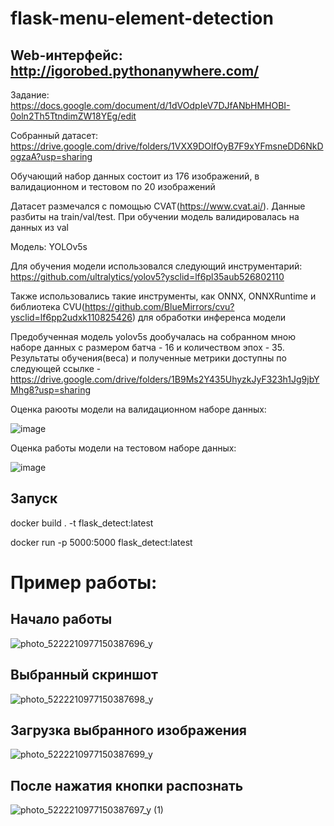 # flask-menu-element-detection

## Web-интерфейс: http://igorobed.pythonanywhere.com/

Задание: https://docs.google.com/document/d/1dVOdpIeV7DJfANbHMHOBI-0oln2Th5TtndimZW18YEg/edit

Собранный датасет: https://drive.google.com/drive/folders/1VXX9DOlfOyB7F9xYFmsneDD6NkDogzaA?usp=sharing

Обучающий набор данных состоит из 176 изображений, в валидационном и тестовом по 20 изображений

Датасет размечался с помощью CVAT(https://www.cvat.ai/). Данные разбиты на train/val/test. При обучении модель валидировалась на данных из val

Модель: YOLOv5s

Для обучения модели использовался следующий инструментарий: https://github.com/ultralytics/yolov5?ysclid=lf6pl35aub526802110

Также использовались такие инструменты, как ONNX, ONNXRuntime и библиотека CVU(https://github.com/BlueMirrors/cvu?ysclid=lf6pp2udxk110825426) для обработки инференса модели

Предобученная модель yolov5s дообучалась на собранном мною наборе данных с размером батча - 16 и количеством эпох - 35. Результаты обучения(веса) и полученные метрики доступны по следующей ссылке - https://drive.google.com/drive/folders/1B9Ms2Y435UhyzkJyF323h1Jg9jbYMhg8?usp=sharing

Оценка раюоты модели на валидационном наборе данных:

![image](https://user-images.githubusercontent.com/43452966/224967713-77ecf768-7c6a-40fc-b289-e60daeb45ebe.png)

Оценка работы модели на тестовом наборе данных:

![image](https://user-images.githubusercontent.com/43452966/224969274-bf0aff64-3958-4913-8207-ebdce44c8fde.png)

## Запуск

docker build . -t flask_detect:latest

docker run -p 5000:5000 flask_detect:latest

# Пример работы:

## Начало работы

![photo_5222210977150387696_y](https://user-images.githubusercontent.com/43452966/224692379-f375e0af-898b-4b2a-9bb2-722efadda095.jpg)

## Выбранный скриншот

![photo_5222210977150387698_y](https://user-images.githubusercontent.com/43452966/224692673-2332b61e-ae5f-40db-a19d-3ac316947038.jpg)

## Загрузка выбранного изображения

![photo_5222210977150387699_y](https://user-images.githubusercontent.com/43452966/224692885-b18551b0-33a8-406a-ab5e-da19abc71cea.jpg)

## После нажатия кнопки распознать

![photo_5222210977150387697_y (1)](https://user-images.githubusercontent.com/43452966/224693040-8f052282-5fc4-46d0-9cbc-6564e3480eb0.jpg)

